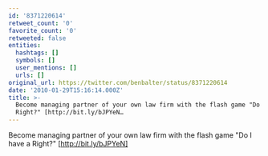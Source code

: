 ```yaml
---
id: '8371220614'
retweet_count: '0'
favorite_count: '0'
retweeted: false
entities:
  hashtags: []
  symbols: []
  user_mentions: []
  urls: []
original_url: https://twitter.com/benbalter/status/8371220614
date: '2010-01-29T15:16:14.000Z'
title: >-
  Become managing partner of your own law firm with the flash game "Do I have a
  Right?" [http://bit.ly/bJPYeN…
---
```


Become managing partner of your own law firm with the flash game "Do I have a Right?" [http://bit.ly/bJPYeN]